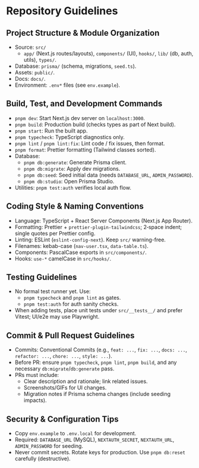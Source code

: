 # Repository Guidelines

## Project Structure & Module Organization

- Source: `src/`
  - `app/` (Next.js routes/layouts), `components/` (UI), `hooks/`, `lib/` (db, auth, utils), `types/`.
- Database: `prisma/` (schema, migrations, `seed.ts`).
- Assets: `public/`.
- Docs: `docs/`.
- Environment: `.env*` files (see `env.example`).

## Build, Test, and Development Commands

- `pnpm dev`: Start Next.js dev server on `localhost:3000`.
- `pnpm build`: Production build (checks types as part of Next build).
- `pnpm start`: Run the built app.
- `pnpm typecheck`: TypeScript diagnostics only.
- `pnpm lint` / `pnpm lint:fix`: Lint code / fix issues, then format.
- `pnpm format`: Prettier formatting (Tailwind classes sorted).
- Database:
  - `pnpm db:generate`: Generate Prisma client.
  - `pnpm db:migrate`: Apply dev migrations.
  - `pnpm db:seed`: Seed initial data (needs `DATABASE_URL`, `ADMIN_PASSWORD`).
  - `pnpm db:studio`: Open Prisma Studio.
- Utilities: `pnpm test:auth` verifies local auth flow.

## Coding Style & Naming Conventions

- Language: TypeScript + React Server Components (Next.js App Router).
- Formatting: Prettier + `prettier-plugin-tailwindcss`; 2‑space indent; single quotes per Prettier config.
- Linting: ESLint (`eslint-config-next`). Keep `src/` warning-free.
- Filenames: kebab-case (`nav-user.tsx`, `data-table.ts`).
- Components: PascalCase exports in `src/components/`.
- Hooks: `use-*` camelCase in `src/hooks/`.

## Testing Guidelines

- No formal test runner yet. Use:
  - `pnpm typecheck` and `pnpm lint` as gates.
  - `pnpm test:auth` for auth sanity checks.
- When adding tests, place unit tests under `src/__tests__/` and prefer Vitest; UI/e2e may use Playwright.

## Commit & Pull Request Guidelines

- Commits: Conventional Commits (e.g., `feat: ...`, `fix: ...`, `docs: ...`, `refactor: ...`, `chore: ...`, `style: ...`).
- Before PR: ensure `pnpm typecheck`, `pnpm lint`, `pnpm build`, and any necessary `db:migrate`/`db:generate` pass.
- PRs must include:
  - Clear description and rationale; link related issues.
  - Screenshots/GIFs for UI changes.
  - Migration notes if Prisma schema changes (include seeding impacts).

## Security & Configuration Tips

- Copy `env.example` to `.env.local` for development.
- Required: `DATABASE_URL` (MySQL), `NEXTAUTH_SECRET`, `NEXTAUTH_URL`, `ADMIN_PASSWORD` for seeding.
- Never commit secrets. Rotate keys for production. Use `pnpm db:reset` carefully (destructive).
